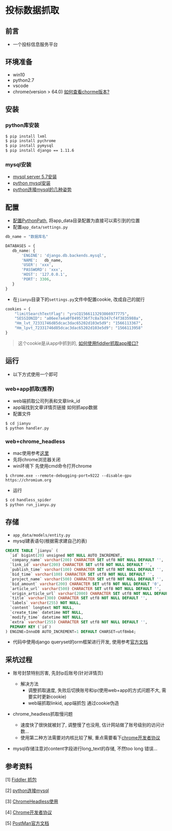# 投标数据抓取

## 前言
* 一个投标信息服务平台

## 环境准备
* win10
* python2.7
* vscode
* chrome(version > 64.0) [如何查看chorme版本?](https://zhidao.baidu.com/question/439968677.html)

## 安装
### python库安装

```bash
$ pip install lxml
$ pip install pychrome
$ pip install pymysql
$ pip install django == 1.11.6
```

### mysql安装
* [mysql server 5.7安装](https://dev.mysql.com/downloads/mysql/5.7.html)
* [python mysql安装](https://blog.csdn.net/g8433373/article/details/90476493)
* [python连接mysql的几种姿势](https://foofish.net/python-mysql.html)

## 配置
* [配置PythonPath](https://blog.csdn.net/Tona_ZM/article/details/79463284), 将app_data目录配置为直接可以索引到的位置
* 配置```app_data/settings.py```
```python
db_name = "数据库名"

DATABASES = {
   db_name: {
       'ENGINE': 'django.db.backends.mysql',
       'NAME':   db_name,
       'USER': 'xxx',
       'PASSWORD': 'xxx',
       'HOST': '127.0.0.1',
       'PORT': 3306,
   }
}
```
* 在```jianyu```目录下的```settings.py```文件中配置cookie, 改成自己的就行
```python
cookies = {
    "limitSearchTextFlag": "yrsCQ1566113293866977775",
    "SESSIONID": "a86ee7a4a0f8495736f7c8a7b347cf4f3835988a",
    "Hm_lvt_72331746d85dcac3dac65202d103e5d9": "1566113367",
    "Hm_lpvt_72331746d85dcac3dac65202d103e5d9": "1566113958"
}
```
> 这个cookie是从app中抓到的, [如何使用fiddler抓取app接口?](https://www.cnblogs.com/yyhh/p/5140852.html)

## 运行
* 以下方式使用一个即可
### web+app抓取(推荐)
* web端抓取公司列表和文章link_id
* app端找到文章详情页链接 如何抓app数据
* 配置文件

```bash
$ cd jianyu
$ python handler.py
```

### web+chrome_headless
* mac使用参考[这里](https://blog.csdn.net/g8433373/article/details/79833471)
* 先将chrome浏览器关闭
* win环境下 先使用cmd命令打开chrome

```bach
$ chrome.exe --remote-debugging-port=9222 --disable-gpu https://chromium.org
```
* 运行
```bash
$ cd handless_spider
$ python run_jianyu.py
```

## 存储
* ```app_data/models/entity.py```
* mysql建表语句(根据需求建自己的表)
```sql
CREATE TABLE `jianyu` (
  `id` bigint(20) unsigned NOT NULL AUTO_INCREMENT,
  `company_name` varchar(200) CHARACTER SET utf8 NOT NULL DEFAULT '',
  `link_id` varchar(200) CHARACTER SET utf8 NOT NULL DEFAULT '',
  `publish_time` varchar(100) CHARACTER SET utf8 NOT NULL DEFAULT '',
  `bid_time` varchar(100) CHARACTER SET utf8 NOT NULL DEFAULT '',
  `project_name` varchar(500) CHARACTER SET utf8 NOT NULL DEFAULT '',
  `bid_amount` varchar(200) CHARACTER SET utf8 NOT NULL DEFAULT '0',
  `article_url` varchar(500) CHARACTER SET utf8 NOT NULL DEFAULT '',
  `origin_article_url` varchar(2000) CHARACTER SET utf8 NOT NULL DEFAULT '',
  `title` varchar(300) CHARACTER SET utf8 NOT NULL DEFAULT '',
  `labels` varchar(255) NOT NULL,
  `content` longtext NOT NULL,
  `create_time` datetime NOT NULL,
  `modify_time` datetime NOT NULL,
  `extra` varchar(255) CHARACTER SET utf8 NOT NULL DEFAULT '',
  PRIMARY KEY (`id`)
) ENGINE=InnoDB AUTO_INCREMENT=1 DEFAULT CHARSET=utf8mb4;
```
* 代码中使用django queryset的orm框架进行开发, 使用参考[官方文档](https://docs.djangoproject.com/en/2.2/ref/models/querysets/)

## 采坑过程
* 账号封禁特别厉害, 先封ip后账号(针对详情页)
    * 解决方法
        * 调整抓取速度, 失败后切换账号和ip(使用web+app的方式问题不大, 需要实时更新cookie)
        * web端抓取linkid, app端抓包 通过cookie伪造

* chrome_headless抓取慢问题
    * 速度快了很快就被封了, 调整慢了也没用, 估计网站做了账号级别的访问计数...
    * 使用第二种方法需要对内核比较了解, 重点需要看下[chrome开发者协议](https://chromedevtools.github.io/devtools-protocol/)
* mysql存储注意对content字段进行long_text的存储, 不然too long 错误...

## 参考资料

[1] [Fiddler 抓包](https://www.cnblogs.com/yyhh/p/5140852.html)

[2] [python连接mysql](https://foofish.net/python-mysql.html)

[3] [ChromeHeadless使用](https://blog.csdn.net/g8433373/article/details/79833471)

[4] [Chrome开发者协议](https://chromedevtools.github.io/devtools-protocol/)

[5] [PostMan官方文档](https://learning.getpostman.com/docs/postman/launching_postman/installation_and_updates/)